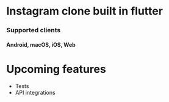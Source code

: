 # Instagram clone built in flutter

### Supported clients
#### Android, macOS, iOS, Web

# Upcoming features 
- Tests
- API integrations
 
